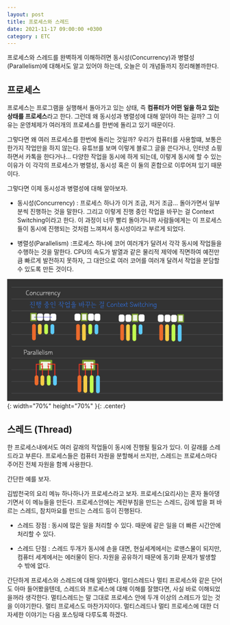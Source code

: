 ```yaml
---
layout: post
title: 프로세스와 스레드
date: 2021-11-17 09:00:00 +0300
category : ETC
---
```


프로세스와 스레드를 완벽하게 이해하려면 동시성(Concurrency)과 병렬성(Parallelism)에 대해서도 알고 있어야 하는데, 오늘은 이 개념들까지 정리해볼까한다. 

## 프로세스  

프로세스는 프로그램을 실행해서 돌아가고 있는 상태, 즉 **컴퓨터가 어떤 일을 하고 있는 상태를 프로세스**라고 한다. 그런데 왜 동시성과 병렬성에 대해 알아야 하는 걸까? 그 이유는 운영체제가 여러개의 프로세스를 한번에 돌리고 있기 때문이다. 

그렇다면 왜 여러 프로세스를 한번에 돌리는 것일까? 우리가 컴퓨터를 사용할떄, 보통은 한가지 작업만을 하지 않는다. 유튜브를 보며 이렇게 블로그 글을 쓴다거나, 인터넷 쇼핑하면서 카톡을 한다거나... 다양한 작업을 동시에 하게 되는데, 이렇게 동시에 할 수 있는 이유가 이 각각의 프로세스가 병렬성, 동시성 혹은 이 둘의 혼합으로 이루어져 있기 때문이다.

그렇다면 이제 동시성과 병렬성에 대해 알아보자. 

* 동시성(Concurrency) : 프로세스 하나가 이거 조금, 저거 조금... 돌아가면서 일부분씩 진행하는 것을 말한다. 그리고 이렇게 진행 중인 작업을 바꾸는 걸 Context Switching이라고 한다. 이 과정이 너무 빨리 돌아가니까 사람들에게는 이 프로세스들이 동시에 진행되는 것처럼 느껴져서 동시성이라고 부르게 되었다.

* 병렬성(Parallelism) :프로세스 하나에 코어 여러개가 달려서 각각 동시에 작업들을 수행하는 것을 말한다. CPU의 속도가 발열과 같은 물리적 제약에 직면하여 예전만큼 빠르게 발전하지 못하자, 그 대안으로 여러 코어를 여러개 달려서 작업을 분담할 수 있도록 만든 것이다.

![process](/public/img/process.jpeg){: width="70%" height="70%" }{: .center}

## 스레드 (Thread)  

한 프로세스내에서도 여러 갈래의 작업들이 동시에 진행될 필요가 있다. 이 갈래를 스레드라고 부른다. 프로세스들은 컴퓨터 자원을 분할해서 쓰지만, 스레드는 프로세스마다 주어진 전체 자원을 함께 사용한다. 

간단한 예를 보자.

김밥천국의 요리 메뉴 하나하나가 프로세스라고 보자.
프로세스(요리사)는 혼자 돌아댕기면서 이 메뉴들을 만든다. 
프로세스안에는 계란부침을 만드는 스레드, 김에 밥을 펴 바르는 스레드, 참치마요를 만드는 스레드 등이 진행된다.

* 스레드 장점 : 동시에 많은 일을 처리할 수 있다. 때문에 같은 일을 더 빠른 시간안에 처리할 수 있다.

* 스레드 단점 : 스레드 두개가 동시에 손을 대면, 현실세계에서는 로맨스물이 되지만, 컴퓨터 세계에서는 에러물이 된다. 자원을 공유하기 때문에 동기화 문제가 발생할 수 밖에 없다. 


간단하게 프로세스와 스레드에 대해 알아봤다. 멀티스레드나 멀티 프로세스와 같은 단어도 아마 들어봤을텐데, 스레드와 프로세스에 대해 이해를 잘했다면, 사실 바로 이해되었을꺼라 생각한다. 멀티스레드는 말 그대로 프로세스 안에 두개 이상의 스레드가 있는 것을 이야기한다. 멀티 프로세스도 마찬가지이다. 멀티스레드나 멀티 프로세스에 대한 더 자세한 이야기는 다음 포스팅때 다루도록 하겠다. 